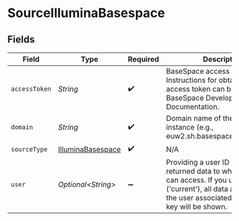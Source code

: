 # SourceIlluminaBasespace


## Fields

| Field                                                                                                                                                                                        | Type                                                                                                                                                                                         | Required                                                                                                                                                                                     | Description                                                                                                                                                                                  |
| -------------------------------------------------------------------------------------------------------------------------------------------------------------------------------------------- | -------------------------------------------------------------------------------------------------------------------------------------------------------------------------------------------- | -------------------------------------------------------------------------------------------------------------------------------------------------------------------------------------------- | -------------------------------------------------------------------------------------------------------------------------------------------------------------------------------------------- |
| `accessToken`                                                                                                                                                                                | *String*                                                                                                                                                                                     | :heavy_check_mark:                                                                                                                                                                           | BaseSpace access token. Instructions for obtaining your access token can be found in the BaseSpace Developer Documentation.                                                                  |
| `domain`                                                                                                                                                                                     | *String*                                                                                                                                                                                     | :heavy_check_mark:                                                                                                                                                                           | Domain name of the BaseSpace instance (e.g., euw2.sh.basespace.illumina.com)                                                                                                                 |
| `sourceType`                                                                                                                                                                                 | [IlluminaBasespace](../../models/shared/IlluminaBasespace.md)                                                                                                                                | :heavy_check_mark:                                                                                                                                                                           | N/A                                                                                                                                                                                          |
| `user`                                                                                                                                                                                       | *Optional\<String>*                                                                                                                                                                          | :heavy_minus_sign:                                                                                                                                                                           | Providing a user ID restricts the returned data to what that user can access. If you use the default ('current'), all data accessible to the user associated with the API key will be shown. |
